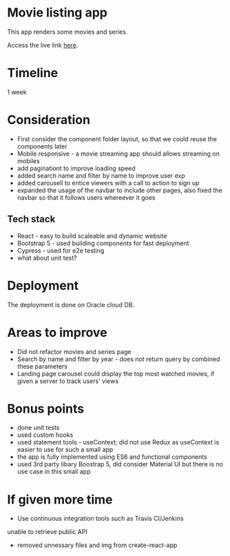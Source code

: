 # Movie listing app

This app renders some movies and series.

Access the live link [here](https://objectstorage.ap-singapore-1.oraclecloud.com/n/axmcit0hitw1/b/movie-listing/o/index.html#/).

# Timeline

1 week

# Consideration

- First consider the component folder layout, so that we could reuse the components later
- Mobile responsive - a movie streaming app should allows streaming on mobiles
- add paginationt to improve loading speed
- added search name and filter by name to improve user exp
- added carousell to entice viewers with a call to action to sign up
- expanded the usage of the navbar to include other pages, also fixed the navbar so that it follows users whereever it goes

## Tech stack

- React - easy to build scaleable and dynamic website
- Bootstrap 5 - used building components for fast deployment
- Cypress - used for e2e testing
- what about unit test?

# Deployment

The deployment is done on Oracle cloud DB.

# Areas to improve

- Did not refactor movies and series page
- Search by name and filter by year - does not return query by combined these parameters
- Landing page carousel could display the top most watched movies, if given a server to track users' views

# Bonus points

- done unit tests
- used custom hooks
- used statement tools - useContext; did not use Redux as useContext is easier to use for such a small app
- the app is fully implemented using ES6 and functional components
- used 3rd party libary Boostrap 5, did consider Material UI but there is no use case in this small app

# If given more time

- Use continuous integration tools such as Travis CI/Jenkins

unable to retrieve public API

- removed unnessary files and img from create-react-app
